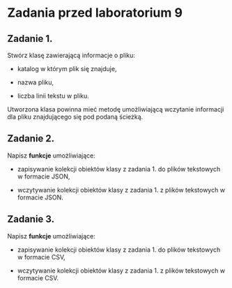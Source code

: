 # Zadania przed laboratorium 9

## Zadanie 1.

Stwórz klasę zawierającą informacje o pliku:

 - katalog w którym plik się znajduje,
 
 - nazwa pliku,
 
 - liczba linii tekstu w pliku.
 

Utworzona klasa powinna mieć metodę umożliwiającą wczytanie informacji dla pliku znajdującego się pod podaną ścieżką.

## Zadanie 2.

Napisz **funkcje** umożliwiające:

 - zapisywanie kolekcji obiektów klasy z zadania 1. do plików tekstowych w formacie JSON,
 
 - wczytywanie kolekcji obiektów klasy z zadania 1. z plików tekstowych w formacie JSON.

## Zadanie 3.

Napisz **funkcje** umożliwiające:

 - zapisywanie kolekcji obiektów klasy z zadania 1. do plików tekstowych w formacie CSV,
 
 - wczytywanie kolekcji obiektów klasy z zadania 1. z plików tekstowych w formacie CSV.

